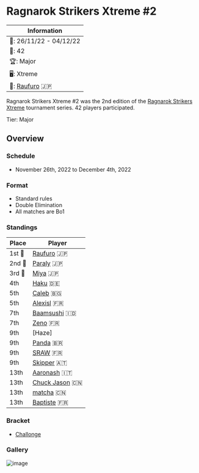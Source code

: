# Ragnarok Strikers Xtreme #2

|Information|
|-|
|:calendar:: 26/11/22 - 04/12/22|
|:busts_in_silhouette:: 42|
|:trophy:: Major|
|:desktop_computer:: Xtreme|
|:1st_place_medal:: [Raufuro](../../players/japanese/raufuro.md) :jp:|

Ragnarok Strikers Xtreme #2 was the 2nd edition of the [Ragnarok Strikers Xtreme](ragnaxmain.md) tournament series.
42 players participated.

Tier: Major

## Overview

### Schedule
- November 26th, 2022 to December 4th, 2022

### Format
- Standard rules
- Double Elimination
- All matches are Bo1

### Standings

|Place|Player|
|-|-|
|1st :1st_place_medal:|[Raufuro](../../players/japanese/raufuro.md) :jp:|
|2nd :2nd_place_medal:|[Paraly](../../players/japanese/paraly.md) :jp:|
|3rd :3rd_place_medal:|[Miya](../../players/japanese/miya.md) :jp:|
|4th|[Haku](../../players/german/haku.md) :de:|
|5th|[Caleb](../../players/bulgarian/caleb.md) :bulgaria:|
|5th|[Alexisl](../../players/french/alexisl.md) :fr:|
|7th|[Baamsushi](../../players/indonesian/baamsushi.md) :indonesia:|
|7th|[Zeno](../../players/french/585zeno.md) :fr:|
|9th|[Haze]|
|9th|[Panda](../../players/brazilian/panda.md) :brazil:|
|9th|[SRAW](../../players/french/sraw.md) :fr:|
|9th|[Skipper](../../players/austrian/skipper.md) :austria:|
|13th|[Aaronash](../../players/italian/aaronash.md) :it:|
|13th|[Chuck Jason](../../players/chinese/chuckjason.md) :cn:|
|13th|[matcha](../../players/chinese/matcha.md) :cn:|
|13th|[Baptiste](../../players/french/baptiste.md) :fr:|

### Bracket
- [Challonge](https://challonge.com/lc8vy45v)

### Gallery

![image](https://github.com/inabikarilibrary/inalib/assets/110833255/3581b81f-ea65-4e85-acc7-f0b798da5d5b)
